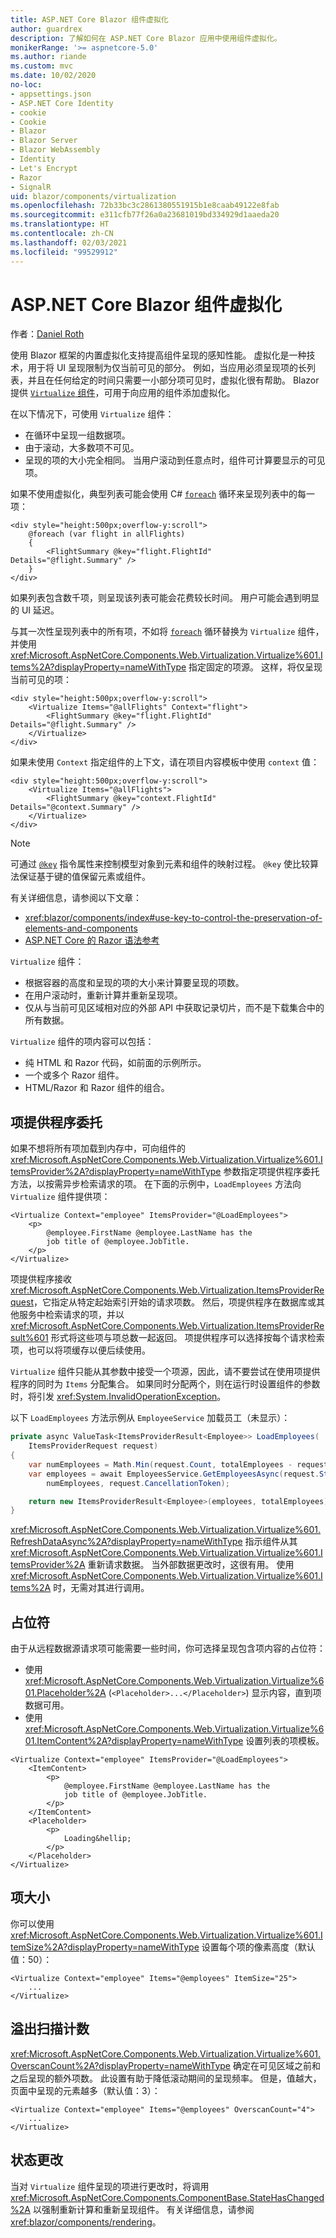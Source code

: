 ```yaml
---
title: ASP.NET Core Blazor 组件虚拟化
author: guardrex
description: 了解如何在 ASP.NET Core Blazor 应用中使用组件虚拟化。
monikerRange: '>= aspnetcore-5.0'
ms.author: riande
ms.custom: mvc
ms.date: 10/02/2020
no-loc:
- appsettings.json
- ASP.NET Core Identity
- cookie
- Cookie
- Blazor
- Blazor Server
- Blazor WebAssembly
- Identity
- Let's Encrypt
- Razor
- SignalR
uid: blazor/components/virtualization
ms.openlocfilehash: 72b33bc3c2861380551915b1e8caab49122e8fab
ms.sourcegitcommit: e311cfb77f26a0a23681019bd334929d1aaeda20
ms.translationtype: HT
ms.contentlocale: zh-CN
ms.lasthandoff: 02/03/2021
ms.locfileid: "99529912"
---
```

# <a name="aspnet-core-blazor-component-virtualization"></a>ASP.NET Core Blazor 组件虚拟化

作者：[Daniel Roth](https://github.com/danroth27)

使用 Blazor 框架的内置虚拟化支持提高组件呈现的感知性能。 虚拟化是一种技术，用于将 UI 呈现限制为仅当前可见的部分。 例如，当应用必须呈现项的长列表，并且在任何给定的时间只需要一小部分项可见时，虚拟化很有帮助。 Blazor 提供 [`Virtualize` 组件](xref:Microsoft.AspNetCore.Components.Web.Virtualization.Virtualize%601)，可用于向应用的组件添加虚拟化。

在以下情况下，可使用 `Virtualize` 组件：

* 在循环中呈现一组数据项。
* 由于滚动，大多数项不可见。
* 呈现的项的大小完全相同。 当用户滚动到任意点时，组件可计算要显示的可见项。

如果不使用虚拟化，典型列表可能会使用 C# [`foreach`](/dotnet/csharp/language-reference/keywords/foreach-in) 循环来呈现列表中的每一项：

```razor
<div style="height:500px;overflow-y:scroll">
    @foreach (var flight in allFlights)
    {
        <FlightSummary @key="flight.FlightId" Details="@flight.Summary" />
    }
</div>
```

如果列表包含数千项，则呈现该列表可能会花费较长时间。 用户可能会遇到明显的 UI 延迟。

与其一次性呈现列表中的所有项，不如将 [`foreach`](/dotnet/csharp/language-reference/keywords/foreach-in) 循环替换为 `Virtualize` 组件，并使用 <xref:Microsoft.AspNetCore.Components.Web.Virtualization.Virtualize%601.Items%2A?displayProperty=nameWithType> 指定固定的项源。 这样，将仅呈现当前可见的项：

```razor
<div style="height:500px;overflow-y:scroll">
    <Virtualize Items="@allFlights" Context="flight">
        <FlightSummary @key="flight.FlightId" Details="@flight.Summary" />
    </Virtualize>
</div>
```

如果未使用 `Context` 指定组件的上下文，请在项目内容模板中使用 `context` 值：

```razor
<div style="height:500px;overflow-y:scroll">
    <Virtualize Items="@allFlights">
        <FlightSummary @key="context.FlightId" Details="@context.Summary" />
    </Virtualize>
</div>
```

> [!NOTE]
> 可通过 [`@key`](xref:mvc/views/razor#key) 指令属性来控制模型对象到元素和组件的映射过程。 `@key` 使比较算法保证基于键的值保留元素或组件。
>
> 有关详细信息，请参阅以下文章：
>
> * <xref:blazor/components/index#use-key-to-control-the-preservation-of-elements-and-components>
> * [ASP.NET Core 的 Razor 语法参考](xref:mvc/views/razor#key)

`Virtualize` 组件：

* 根据容器的高度和呈现的项的大小来计算要呈现的项数。
* 在用户滚动时，重新计算并重新呈现项。
* 仅从与当前可见区域相对应的外部 API 中获取记录切片，而不是下载集合中的所有数据。

`Virtualize` 组件的项内容可以包括：

* 纯 HTML 和 Razor 代码，如前面的示例所示。
* 一个或多个 Razor 组件。
* HTML/Razor 和 Razor 组件的组合。

## <a name="item-provider-delegate"></a>项提供程序委托

如果不想将所有项加载到内存中，可向组件的 <xref:Microsoft.AspNetCore.Components.Web.Virtualization.Virtualize%601.ItemsProvider%2A?displayProperty=nameWithType> 参数指定项提供程序委托方法，以按需异步检索请求的项。 在下面的示例中，`LoadEmployees` 方法向 `Virtualize` 组件提供项：

```razor
<Virtualize Context="employee" ItemsProvider="@LoadEmployees">
    <p>
        @employee.FirstName @employee.LastName has the 
        job title of @employee.JobTitle.
    </p>
</Virtualize>
```

项提供程序接收 <xref:Microsoft.AspNetCore.Components.Web.Virtualization.ItemsProviderRequest>，它指定从特定起始索引开始的请求项数。 然后，项提供程序在数据库或其他服务中检索请求的项，并以 <xref:Microsoft.AspNetCore.Components.Web.Virtualization.ItemsProviderResult%601> 形式将这些项与项总数一起返回。 项提供程序可以选择按每个请求检索项，也可以将项缓存以便后续使用。

`Virtualize` 组件只能从其参数中接受一个项源，因此，请不要尝试在使用项提供程序的同时为 `Items` 分配集合。 如果同时分配两个，则在运行时设置组件的参数时，将引发 <xref:System.InvalidOperationException>。

以下 `LoadEmployees` 方法示例从 `EmployeeService` 加载员工（未显示）：

```csharp
private async ValueTask<ItemsProviderResult<Employee>> LoadEmployees(
    ItemsProviderRequest request)
{
    var numEmployees = Math.Min(request.Count, totalEmployees - request.StartIndex);
    var employees = await EmployeesService.GetEmployeesAsync(request.StartIndex, 
        numEmployees, request.CancellationToken);

    return new ItemsProviderResult<Employee>(employees, totalEmployees);
}
```

<xref:Microsoft.AspNetCore.Components.Web.Virtualization.Virtualize%601.RefreshDataAsync%2A?displayProperty=nameWithType> 指示组件从其 <xref:Microsoft.AspNetCore.Components.Web.Virtualization.Virtualize%601.ItemsProvider%2A> 重新请求数据。 当外部数据更改时，这很有用。 使用 <xref:Microsoft.AspNetCore.Components.Web.Virtualization.Virtualize%601.Items%2A> 时，无需对其进行调用。

## <a name="placeholder"></a>占位符

由于从远程数据源请求项可能需要一些时间，你可选择呈现包含项内容的占位符：

* 使用 <xref:Microsoft.AspNetCore.Components.Web.Virtualization.Virtualize%601.Placeholder%2A> (`<Placeholder>...</Placeholder>`) 显示内容，直到项数据可用。
* 使用 <xref:Microsoft.AspNetCore.Components.Web.Virtualization.Virtualize%601.ItemContent%2A?displayProperty=nameWithType> 设置列表的项模板。

```razor
<Virtualize Context="employee" ItemsProvider="@LoadEmployees">
    <ItemContent>
        <p>
            @employee.FirstName @employee.LastName has the 
            job title of @employee.JobTitle.
        </p>
    </ItemContent>
    <Placeholder>
        <p>
            Loading&hellip;
        </p>
    </Placeholder>
</Virtualize>
```

## <a name="item-size"></a>项大小

你可以使用 <xref:Microsoft.AspNetCore.Components.Web.Virtualization.Virtualize%601.ItemSize%2A?displayProperty=nameWithType> 设置每个项的像素高度（默认值：50）：

```razor
<Virtualize Context="employee" Items="@employees" ItemSize="25">
    ...
</Virtualize>
```

## <a name="overscan-count"></a>溢出扫描计数

<xref:Microsoft.AspNetCore.Components.Web.Virtualization.Virtualize%601.OverscanCount%2A?displayProperty=nameWithType> 确定在可见区域之前和之后呈现的额外项数。 此设置有助于降低滚动期间的呈现频率。 但是，值越大，页面中呈现的元素越多（默认值：3）：

```razor
<Virtualize Context="employee" Items="@employees" OverscanCount="4">
    ...
</Virtualize>
```

## <a name="state-changes"></a>状态更改

当对 `Virtualize` 组件呈现的项进行更改时，将调用 <xref:Microsoft.AspNetCore.Components.ComponentBase.StateHasChanged%2A> 以强制重新计算和重新呈现组件。 有关详细信息，请参阅 <xref:blazor/components/rendering>。
